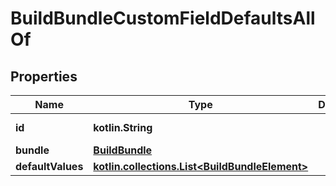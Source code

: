 
# BuildBundleCustomFieldDefaultsAllOf

## Properties
Name | Type | Description | Notes
------------ | ------------- | ------------- | -------------
**id** | **kotlin.String** |  |  [optional] [readonly]
**bundle** | [**BuildBundle**](BuildBundle.md) |  |  [optional]
**defaultValues** | [**kotlin.collections.List&lt;BuildBundleElement&gt;**](BuildBundleElement.md) |  |  [optional]



